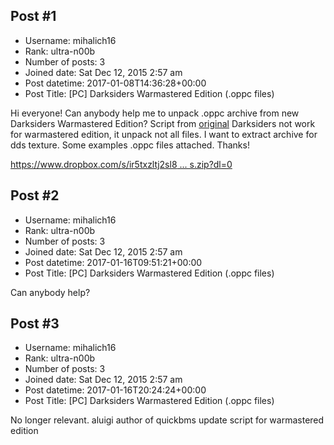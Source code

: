## Post #1
- Username: mihalich16
- Rank: ultra-n00b
- Number of posts: 3
- Joined date: Sat Dec 12, 2015 2:57 am
- Post datetime: 2017-01-08T14:36:28+00:00
- Post Title: [PC] Darksiders Warmastered Edition (.oppc files)

Hi everyone! Can anybody help me to unpack .oppc archive from new Darksiders Warmastered Edition? Script from [original](http://aluigi.altervista.org/bms/darksiders.bms) Darksiders not work for warmastered edition, it unpack not all files.  I want to extract archive for dds texture. Some examples .oppc files attached. Thanks!

[https://www.dropbox.com/s/ir5txzltj2sl8 ... s.zip?dl=0](https://www.dropbox.com/s/ir5txzltj2sl8aa/ui_buttons.zip?dl=0)
## Post #2
- Username: mihalich16
- Rank: ultra-n00b
- Number of posts: 3
- Joined date: Sat Dec 12, 2015 2:57 am
- Post datetime: 2017-01-16T09:51:21+00:00
- Post Title: [PC] Darksiders Warmastered Edition (.oppc files)

Can anybody help?
## Post #3
- Username: mihalich16
- Rank: ultra-n00b
- Number of posts: 3
- Joined date: Sat Dec 12, 2015 2:57 am
- Post datetime: 2017-01-16T20:24:24+00:00
- Post Title: [PC] Darksiders Warmastered Edition (.oppc files)

No longer relevant. aluigi author of quickbms update script for warmastered edition
